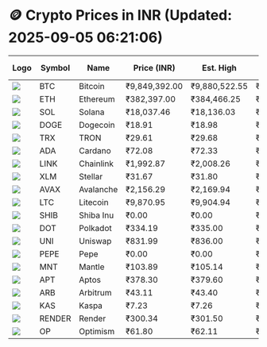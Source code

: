 # 🪙 Crypto Prices in INR (Updated: 2025-09-05 06:21:06)

| Logo | Symbol | Name       | Price (INR) | Est. High | Est. Low | Gross Profit | Fees | Net Profit | ROI % |
|------|--------|------------|-------------|-----------|----------|---------------|------|-------------|--------|
| ![](https://coin-images.coingecko.com/coins/images/1/large/bitcoin.png?1696501400) | BTC    | Bitcoin    | ₹9,849,392.00 | ₹9,880,522.55 | ₹9,818,261.45 | ₹634.14 | ₹200.00 | ₹434.14 | 0.43% |
| ![](https://coin-images.coingecko.com/coins/images/279/large/ethereum.png?1696501628) | ETH    | Ethereum   | ₹382,397.00 | ₹384,466.25 | ₹380,327.75 | ₹1,088.14 | ₹200.00 | ₹888.14 | 0.89% |
| ![](https://coin-images.coingecko.com/coins/images/4128/large/solana.png?1718769756) | SOL    | Solana     | ₹18,037.46 | ₹18,136.03 | ₹17,938.89 | ₹1,098.95 | ₹200.00 | ₹898.95 | 0.90% |
| ![](https://coin-images.coingecko.com/coins/images/5/large/dogecoin.png?1696501409) | DOGE   | Dogecoin   | ₹18.91 | ₹18.98 | ₹18.84 | ₹780.40 | ₹200.00 | ₹580.40 | 0.58% |
| ![](https://coin-images.coingecko.com/coins/images/1094/large/tron-logo.png?1696502193) | TRX    | TRON       | ₹29.61 | ₹29.68 | ₹29.54 | ₹497.69 | ₹200.00 | ₹297.69 | 0.30% |
| ![](https://coin-images.coingecko.com/coins/images/975/large/cardano.png?1696502090) | ADA    | Cardano    | ₹72.08 | ₹72.33 | ₹71.83 | ₹710.06 | ₹200.00 | ₹510.06 | 0.51% |
| ![](https://coin-images.coingecko.com/coins/images/877/large/chainlink-new-logo.png?1696502009) | LINK   | Chainlink  | ₹1,992.87 | ₹2,008.26 | ₹1,977.48 | ₹1,556.99 | ₹200.00 | ₹1,356.99 | 1.36% |
| ![](https://coin-images.coingecko.com/coins/images/100/large/fmpFRHHQ_400x400.jpg?1735231350) | XLM    | Stellar    | ₹31.67 | ₹31.80 | ₹31.54 | ₹856.19 | ₹200.00 | ₹656.19 | 0.66% |
| ![](https://coin-images.coingecko.com/coins/images/12559/large/Avalanche_Circle_RedWhite_Trans.png?1696512369) | AVAX   | Avalanche  | ₹2,156.29 | ₹2,169.94 | ₹2,142.64 | ₹1,274.27 | ₹200.00 | ₹1,074.27 | 1.07% |
| ![](https://coin-images.coingecko.com/coins/images/2/large/litecoin.png?1696501400) | LTC    | Litecoin   | ₹9,870.95 | ₹9,904.94 | ₹9,836.96 | ₹690.98 | ₹200.00 | ₹490.98 | 0.49% |
| ![](https://coin-images.coingecko.com/coins/images/11939/large/shiba.png?1696511800) | SHIB   | Shiba Inu  | ₹0.00 | ₹0.00 | ₹0.00 | ₹529.65 | ₹200.00 | ₹329.65 | 0.33% |
| ![](https://coin-images.coingecko.com/coins/images/12171/large/polkadot.png?1696512008) | DOT    | Polkadot   | ₹334.19 | ₹335.00 | ₹333.38 | ₹484.13 | ₹200.00 | ₹284.13 | 0.28% |
| ![](https://coin-images.coingecko.com/coins/images/12504/large/uniswap-logo.png?1720676669) | UNI    | Uniswap    | ₹831.99 | ₹836.00 | ₹827.98 | ₹969.23 | ₹200.00 | ₹769.23 | 0.77% |
| ![](https://coin-images.coingecko.com/coins/images/29850/large/pepe-token.jpeg?1696528776) | PEPE   | Pepe       | ₹0.00 | ₹0.00 | ₹0.00 | ₹734.80 | ₹200.00 | ₹534.80 | 0.53% |
| ![](https://coin-images.coingecko.com/coins/images/30980/large/Mantle-Logo-mark.png?1739213200) | MNT    | Mantle     | ₹103.89 | ₹105.14 | ₹102.64 | ₹2,437.67 | ₹200.00 | ₹2,237.67 | 2.24% |
| ![](https://coin-images.coingecko.com/coins/images/26455/large/aptos_round.png?1696525528) | APT    | Aptos      | ₹378.30 | ₹379.60 | ₹377.00 | ₹691.52 | ₹200.00 | ₹491.52 | 0.49% |
| ![](https://coin-images.coingecko.com/coins/images/16547/large/arb.jpg?1721358242) | ARB    | Arbitrum   | ₹43.11 | ₹43.40 | ₹42.82 | ₹1,373.32 | ₹200.00 | ₹1,173.32 | 1.17% |
| ![](https://coin-images.coingecko.com/coins/images/25751/large/kaspa-icon-exchanges.png?1696524837) | KAS    | Kaspa      | ₹7.23 | ₹7.26 | ₹7.20 | ₹875.18 | ₹200.00 | ₹675.18 | 0.68% |
| ![](https://coin-images.coingecko.com/coins/images/11636/large/rndr.png?1696511529) | RENDER | Render     | ₹300.34 | ₹301.50 | ₹299.18 | ₹774.11 | ₹200.00 | ₹574.11 | 0.57% |
| ![](https://coin-images.coingecko.com/coins/images/25244/large/Optimism.png?1696524385) | OP     | Optimism   | ₹61.80 | ₹62.11 | ₹61.49 | ₹1,000.12 | ₹200.00 | ₹800.12 | 0.80% |
